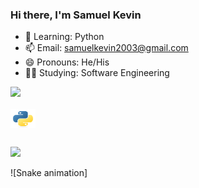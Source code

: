 ### Hi there, I'm Samuel Kevin
- 🌱 Learning: Python 
- 📫 Email: samuelkevin2003@gmail.com
- 😄 Pronouns: He/His
- 👨‍🎓 Studying: Software Engineering

<div>
  <a href="https://github.com/samuelkev">
  <img height="180em" src="https://github-readme-stats.vercel.app/api?username=samuelkev&show_icons=true&theme=default&include_all_commits=true&count_private=true"/>
</div>

<div style="display: inline_block"><br>
  <img align="center" alt="Rafa-Python" height="30" width="40" src="https://raw.githubusercontent.com/devicons/devicon/master/icons/python/python-original.svg">
</div>
  
  ##
  
  <div> 
  <a href="https://www.linkedin.com/in/samuelsantos-/" target="_blank"><img src="https://img.shields.io/badge/-LinkedIn-%230077B5?style=for-the-badge&logo=linkedin&logoColor=white" target="_blank"></a> 
 
  ![Snake animation]
 
</div>
